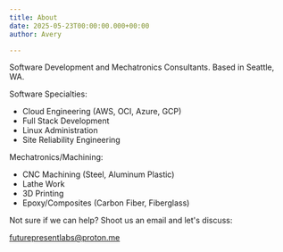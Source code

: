 ```yaml
---
title: About
date: 2025-05-23T00:00:00.000+00:00
author: Avery

---
```


Software Development and Mechatronics Consultants. Based in Seattle, WA.

Software Specialties:
- Cloud Engineering (AWS, OCI, Azure, GCP)
- Full Stack Development
- Linux Administration
- Site Reliability Engineering

Mechatronics/Machining:
- CNC Machining (Steel, Aluminum Plastic)
- Lathe Work
- 3D Printing
- Epoxy/Composites (Carbon Fiber, Fiberglass)

Not sure if we can help? Shoot us an email and let's discuss:

[futurepresentlabs@proton.me](mailto:futurepresentlabs@proton.me)
